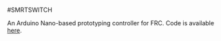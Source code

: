#SMRTSWITCH

An Arduino Nano-based prototyping controller for FRC. Code is available [here](https://github.com/frc4646/smrtswitch).